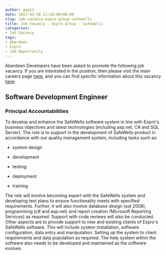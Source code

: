```yaml
---
author: gep13
date: 2013-03-26 21:18:00+00:00
slug: job-vacancy-expro-group-safewells
title: Job Vacancy - Expro Group - Safewells
categories:
- Job Vacancy
tags:
- Aberdeen
- Expro
- Job Opportunity
---
```


Aberdeen Developers have been asked to promote the following job vacancy.  If you are interested in the position, then please visit the main careers page [here](http://careers.exprogroup.com/content/2/careers-home), and you can find specific information about this vacancy [here](http://careers.exprogroup.com/details/2249/software-development-engineer):






## Software Development Engineer





### Principal Accountabilities




To develop and enhance the SafeWells software system in line with Expro's business objectives and latest technologies (including asp.net, C# and SQL Server). The role is to support in the development of SafeWells product in accordance with our quality management system, including tasks such as:






   * system design


   * development


   * testing


   * deployment


   * training



 The role will involve becoming expert with the SafeWells system and developing test plans to ensure functionality meets with specified requirements. Further, it will also involve database design (sql 2008), programming (c# and asp.net) and report creation (Microsoft Reporting Services) as required. Support with code reviews will also be conducted. Other aspects are to provide support to new and existing clients of Expro's SafeWells software. This will include system installation, software configuration, data entry and manipulation. Setting up the system to client requirements and data population as required. The help system within the software also needs to be developed and maintained as the software evolves.
